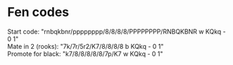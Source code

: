 # Fen codes

Start code: "rnbqkbnr/pppppppp/8/8/8/8/PPPPPPPP/RNBQKBNR w KQkq - 0 1"  
Mate in 2 (rooks): "7k/7r/5r2/K7/8/8/8/8 b KQkq - 0 1"  
Promote for black: "k7/8/8/8/8/8/7p/K7 w KQkq - 0 1"
